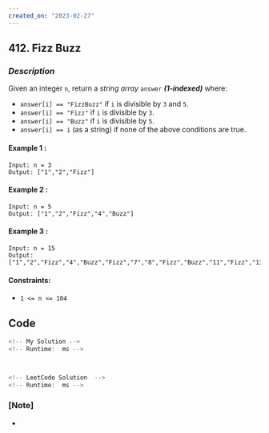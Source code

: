 ```yaml
---
created_on: "2023-02-27"
---
```


## 412. Fizz Buzz


### _Description_

Given an integer `n`, return a <i>string array</i> `answer` <strong>_(1-indexed)_</strong> where:

- `answer[i] == "FizzBuzz"` if `i` is divisible by `3` and `5`.
- `answer[i] == "Fizz"` if `i` is divisible by `3`.
- `answer[i] == "Buzz"` if `i` is divisible by `5`.
- `answer[i] == i` (as a string) if none of the above conditions are true.


#### Example 1 :
```
Input: n = 3
Output: ["1","2","Fizz"]
```

#### Example 2 :
```
Input: n = 5
Output: ["1","2","Fizz","4","Buzz"]
```

#### Example 3 :
```
Input: n = 15
Output: ["1","2","Fizz","4","Buzz","Fizz","7","8","Fizz","Buzz","11","Fizz","13","14","FizzBuzz"]
```

#### Constraints:

- `1 <= n <= 104`


## Code

```JavaScript
<!-- My Solution -->
<!-- Runtime:  ms -->




```

```JavaScript
<!-- LeetCode Solution  -->
<!-- Runtime:  ms -->


```


### [Note]
- 
